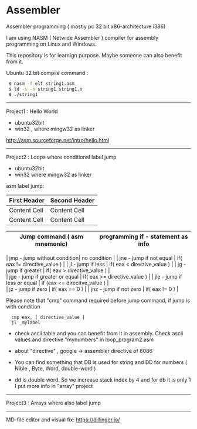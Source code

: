 # Assembler
Assembler programming ( mostly pc 32 bit x86-architecture i386)


I am using NASM ( Netwide Assembler ) compiler for assembly programming on Linux and Windows.

This repository is for learnign purpose. Maybe someone can also benefit from it.


Ubuntu 32 bit compile command  : 
```sh
 $ nasm -f elf string1.asm
 $ ld -s -o string1 string1.o
 $ ./string1
```
------------------------------------------   

Project1 : Hello World 
  - ubuntu32bit  
  - win32 , where mingw32 as linker

http://asm.sourceforge.net/intro/hello.html

------------------------------------------

Project2 : Loops where conditional label jump
  - ubuntu32bit
  - win32 where mingw32 as linker

 asm label jump:


| First Header  | Second Header |
| ------------- | ------------- |
| Content Cell  | Content Cell  |
| Content Cell  | Content Cell  |


| Jump command ( asm mnemonic) | programming if - statement as info |
| ------ | ------ |
  
  | jmp - jump without condition| no condition |
  | jne - jump if not equal |  		if( eax != directive_value ) |
  | jl - jump if less |        		if( eax < directive_value )  |
  | jg - jump if greater |     		if( eax > directive_value )  |  
  | jge - jump if greater or equal |  	if( eax >= directive_value ) |
  | jle - jump if less or equal |  	if (eax <= direcitve_value ) |  
  | jz - jump if zero |       		if( eax == 0 ) |
  | jnz - jump if not zero |   		if( eax != 0 ) |


 Please note that "cmp" command required before jump command, if jump is with condition

```
  cmp eax, [ directive_value ]
  jl _mylabel
```

 - check ascii table and you can benefit from it in assembly. Check ascii values and directive "mynumbers" in loop_program2.asm

 - about "directive" , google -> assembler directive of 8086
 
 
 - You can find something that DB is used for string and DD for numbers
 ( Nible , Byte, Word, double-word )
 - dd is double word. So we increase stack index by 4 and for db it is only 1
 I put more info in "array" project

 ------------------------------------------

Project3 : Arrays where also label jump 
 


------------------------------------------

MD-file editor and visual fix:
https://dillinger.io/


